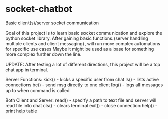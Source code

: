 # socket-chatbot
Basic client(s)/server socket communication

Goal of this project is to learn basic socket communication and explore the python socket library.
After gaining basic functions (server handling multiple clients and client messaging), will run more complex automations for specific use cases
Maybe it might be used as a base for something more complex further down the line.

UPDATE: After testing a lot of different directions, this project will be a tcp chat app in terminal.

Server Functions:
kick() - kicks a specific user from chat
ls() - lists active connections
bc() - send msg directly to one client
log() - logs all messages up to when command is called

Both Client and Server:
read() - specify a path to text file and server will read file into chat
cls() - clears terminal
exit() - close connection
help() - print help table



